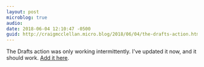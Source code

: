 ```yaml
---
layout: post
microblog: true
audio: 
date: 2018-06-04 12:10:47 -0500
guid: http://craigmcclellan.micro.blog/2018/06/04/the-drafts-action.html
---
```

The Drafts action was only working intermittently. I've updated it now, and it should work. [Add it here](https://actions.getdrafts.com/a/1K8).
